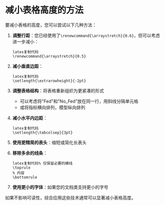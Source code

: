 # 减小表格高度的方法

要减小表格的高度，您可以尝试以下几种方法：

1. **调整行距**：您已经使用了`\renewcommand{\arraystretch}{0.6}`，但可以考虑进一步减小：

   ```
   latex复制代码
   \renewcommand{\arraystretch}{0.5}
   ```

2. **减小垂直边距**：

   ```
   latex复制代码
   \setlength{\extrarowheight}{-2pt}
   ```

3. **调整表格结构**：将表格重新组织为更紧凑的形式

   - 可以考虑将"Fed"和"No_Fed"放在同一行，用斜线分隔单元格
   - 或将指标横向排列，模型纵向排列

4. **减小水平内边距**：

   ```
   latex复制代码
   \setlength{\tabcolsep}{3pt}
   ```

5. **使用更精简的表头**：缩短或简化长表头

6. **移除多余的线条**：

   ```
   latex复制代码% 仅保留必要的横线
   \toprule
   % 内容
   \bottomrule
   ```

7. **使用更小的字体**：如果您的文档类支持更小的字号

如果不影响可读性，综合应用这些技术通常可以显著减小表格高度。